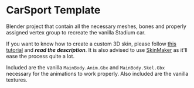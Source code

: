 # CarSport Template
Blender project that contain all the necessary meshes, bones and properly assigned vertex group to recreate the vanilla Stadium car.

If you want to know how to create a custom 3D skin, please follow [this tutorial](https://youtu.be/yXS1dwcq1Cs) and ***read the description***.
It is also advised to use [SkinMaker](https://github.com/bmx22c/SkinMaker) as it'll ease the process quite a lot.

Included are the vanilla `MainBody.Anim.Gbx` and `MainBody.Skel.Gbx` necessary for the animations to work properly.
Also included are the vanilla textures.